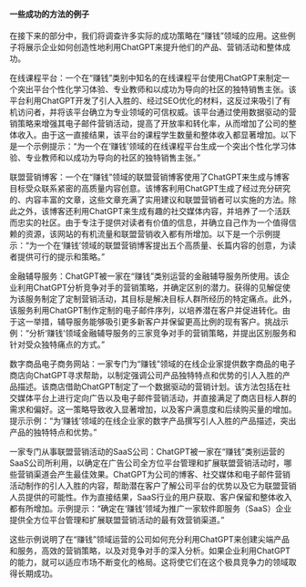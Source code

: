 #### 一些成功的方法的例子

在接下来的部分中，我们将调查许多实际的成功策略在“赚钱”领域的应用。这些例子将展示企业如何创造性地利用ChatGPT来提升他们的产品、营销活动和整体成功。

在线课程平台：一个在“赚钱”类别中知名的在线课程平台使用ChatGPT来制定一个突出平台个性化学习体验、专业教师和以成功为导向的社区的独特销售主张。该平台利用ChatGPT开发了引人入胜的、经过SEO优化的材料，这反过来吸引了有机访问者，并将该平台确立为专业领域的可信权威。该平台通过使用数据驱动的营销策略来增强其电子邮件营销活动，提高了开放率和转化率，从而增加了公司的整体收入。由于这一直接结果，该平台的课程学生数量和整体收入都显著增加。以下是一个示例提示：“为一个在‘赚钱’领域的在线课程平台生成一个突出个性化学习体验、专业教师和以成功为导向的社区的独特销售主张。”

联盟营销博客：一个在“赚钱”领域的联盟营销博客使用了ChatGPT来生成与博客目标受众联系紧密的高质量内容创意。该博客利用ChatGPT生成了经过充分研究的、内容丰富的文章，这些文章充满了实用建议和联盟营销者可以实施的方法。除此之外，该博客还利用ChatGPT来生成有趣的社交媒体内容，并培养了一个活跃而忠实的社区。由于专注于提供对读者有价值的信息，并确立自己作为一个值得信赖的资源，该网站的有机流量和联盟营销收入都有所增加。以下是一个示例提示：“为一个在‘赚钱’领域的联盟营销博客提出五个高质量、长篇内容的创意，为读者提供可行的提示和策略。”

金融辅导服务：ChatGPT被一家在“赚钱”类别运营的金融辅导服务所使用。该企业利用ChatGPT分析竞争对手的营销策略，并确定区别的潜力。获得的见解促使为该服务制定了定制营销活动，其目标是解决目标人群所经历的特定痛点。此外，该服务利用ChatGPT制作定制的电子邮件序列，以培养潜在客户并促进转化。由于这一举措，辅导服务能够吸引更多新客户并保留更高比例的现有客户。挑战示例：“分析‘赚钱’领域金融辅导服务的三家竞争对手的营销策略，并提出区别服务和针对受众独特痛点的方式。”

数字商品电子商务网站：一家专门为“赚钱”领域的在线企业家提供数字商品的电子商店向ChatGPT寻求帮助，以制定强调公司产品独特特点和优势的引人入胜的产品描述。该商店借助ChatGPT制定了一个数据驱动的营销计划。该方法包括在社交媒体平台上进行定向广告以及电子邮件营销活动，并直接满足了商店目标人群的需求和偏好。这一策略导致收入显著增加，以及客户满意度和后续购买量的增加。提示示例：“为‘赚钱’领域的在线企业家的数字产品撰写引人入胜的产品描述，突出产品的独特特点和优势。”

一家专门从事联盟营销活动的SaaS公司：ChatGPT被一家在“赚钱”类别运营的SaaS公司所利用，以确定在广告公司全方位平台管理和扩展联盟营销活动时，哪些营销渠道会产生最佳效果。ChatGPT为公司的博客、社交媒体和电子邮件营销活动制作的引人入胜的内容，帮助潜在客户了解公司平台的优势以及它为联盟营销人员提供的可能性。作为直接结果，SaaS行业的用户获取、客户保留和整体收入都有所增加。示例提示：“确定在‘赚钱’领域为推广一家软件即服务（SaaS）企业提供全方位平台管理和扩展联盟营销活动的最有效营销渠道。”

这些示例说明了在“赚钱”领域运营的公司如何充分利用ChatGPT来创建尖端产品和服务，高效的营销策略，以及对竞争对手的深入分析。如果企业利用ChatGPT的能力，就可以适应市场不断变化的格局。这将使它们在这个极具竞争力的领域取得长期成功。
